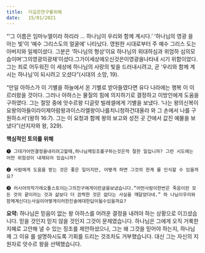```yaml
---
title:  더깊은연구를위해
date:   15/01/2021
---
```


“‘그 이름은 임마누엘이라 하리라 ... 하나님이 우리와 함께 계시다.’ ‘하나님의 영광 을 아는 빛’이 ‘예수 그리스도의 얼굴에’ 나타났다. 영원한 시대로부터 주 예수 그리스 도는 아버지와 일체이셨다. 그분은 ‘하나님의 형상’이요 하나님의 위대하심과 위엄하 심의모습이며‘그의영광의광채’이셨다.그가이세상에오신것은이영광을나타내 시기 위함이었다. 그는 죄로 어두워진 이 세상에 하나님의 사랑의 빛을 드러내시려고, 곧 ‘우리와 함께 계시는 하나님’이 되시려고 오셨다”(시대의 소망, 19).

“만일 아하스가 이 기별을 하늘에서 온 기별로 받아들였다면 유다 나라에는 행복 이 이르러왔을 것이다. 그러나 아하스는 물질의 힘에 의지하기로 결정하고 이방인에게 도움을 구하였다. 그는 절망 중에 앗수르왕 디글랏 빌레셀에게 기별을 보냈다. ‘나는 왕의신복이요왕의아들이라이제아람왕과이스라엘왕이나를치니청하건대올라 와 그 손에서 나를 구원하소서’(왕하 16:7). 그는 이 요청과 함께 왕의 보고와 성전 곳 간에서 값진 예물을 보냈다”(선지자와 왕, 329).

**핵심적인 토의를 위해**

`➊ 그대가어떤결정을내리려고할때,하나님께징조를구하는것은적 절한 일입니까? 그런 시도에는 어떤 위험성이 내재되어 있습니까?`

`➋ 사람에게 도움을 받는 것은 좋은 일이지만, 어떻게 하면 그것의 한계 를 인식할 수 있을까요?`

`➌ 러시아의작가레오톨스토이는그의친구에게이런글을보냈습니다.“어떤사람이한번은 죽음이란 모든 것의 끝이라는 것과 삶보다 더 끔찍한 것은 없다는 사실을 깨달았다네.” 하 나님이우리와함께계신다는사실이어떻게이러한진술에대한답이될수있을까요?`

**요약:** 하나님은 믿음이 없는 왕 아하스를 어려운 결정을 내려야 하는 상황으로 이끄셨습니다. 믿을 것인지 믿지 않을 것인지 그것이 문제였습니다. 하나님은 그에게 오직 거룩한 지혜로 고안해 낼 수 있는 징조를 제안하셨으나, 그는 왜 그것을 믿어야 하는지, 하나님께 그 이유 를 설명하시도록 기회를 드리는 것조차도 거부했습니다. 대신 그는 자신의 지원자로 앗수르 왕을 선택했습니다.